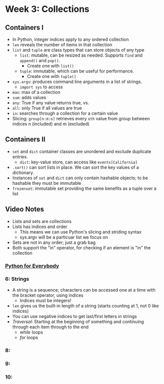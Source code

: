 # Week 3: Collections

## Containers I 
* In Python, integer indices apply to any ordered collection 
* `len` reveals the number of items in that collection 
* `list` and `tuple` are class types that can store objects of any type 
  * `list`: mutable, can be resized as needed. Supports `find` and `append()` and `pop()`.  
    * Create one with `list()` 
  * `tuple`: immutable, which can be useful for performance. 
    * Create one with `tuple()` 
* `sys.argv`: produces command line arguments in a list of strings.  
  * `import sys` to access  
* `max`: max of a collection 
* `sum`: adds values 
* `any`: True if any value returns true, vs. 
* `all`: only True if all values are true 
* `in`: searches through a collection for a certain value 
* Slicing: `group[n:m:o]` retrieves every `oth` value from group between indices n (included) and m (excluded)

## Containers II 
* `set` and `dict` container classes are unordered and exclude duplicate entries. 
  * `dict`: key-value store, can access like `events[California]`
* `.sort()` can sort lists in place. We can sort the key values of a dictionary. 
* Instances of `set` and `dict` can only contain hashable objects; to be hashable they must be immutable
* `frozenset`: immutable set providing the same benefits as a tuple over a list

## Video Notes 
* Lists and sets are collections 
* Lists has indices and order
  * This means we can use Python's slicing and striding syntax 
  * sys.argv will be a particuar list we focus on 
* Sets are not in any order; just a grab bag 
* Both support the "in" operator, for checking if an element is "in" the collection 


### [Python for Everybody](https://fog.ccsf.edu/~abrick/Severance.pdf)
### 6: Strings 
* A string is a sequence; characters can be accessed one at a time with the bracket operator, using indices 
  * Indices must be integers! 
* `len` gives us the built-in length of a string (starts counting at 1, not 0 like indices)
* You can use negative indices to get last/first letters in strings 
* _Traversal_: Starting at the beginning of something and continuing through each item through to the end 
  * _while_ loops 
  * _for_ loops 

### 8:  
### 9:  
### 10: 